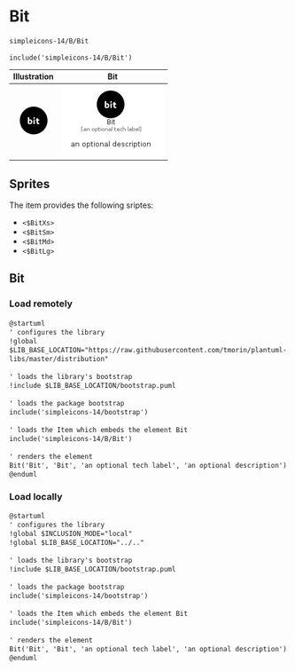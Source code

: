 # Bit


```text
simpleicons-14/B/Bit
```

```text
include('simpleicons-14/B/Bit')
```



| Illustration | Bit |
| :---: | :---: |
| ![illustration for Illustration](../../simpleicons-14/B/Bit.png) | ![illustration for Bit](../../simpleicons-14/B/Bit.Local.png) |



## Sprites
The item provides the following sriptes:

- `<$BitXs>`
- `<$BitSm>`
- `<$BitMd>`
- `<$BitLg>`





## Bit

### Load remotely
```plantuml
@startuml
' configures the library
!global $LIB_BASE_LOCATION="https://raw.githubusercontent.com/tmorin/plantuml-libs/master/distribution"

' loads the library's bootstrap
!include $LIB_BASE_LOCATION/bootstrap.puml

' loads the package bootstrap
include('simpleicons-14/bootstrap')

' loads the Item which embeds the element Bit
include('simpleicons-14/B/Bit')

' renders the element
Bit('Bit', 'Bit', 'an optional tech label', 'an optional description')
@enduml
```

### Load locally
```plantuml
@startuml
' configures the library
!global $INCLUSION_MODE="local"
!global $LIB_BASE_LOCATION="../.."

' loads the library's bootstrap
!include $LIB_BASE_LOCATION/bootstrap.puml

' loads the package bootstrap
include('simpleicons-14/bootstrap')

' loads the Item which embeds the element Bit
include('simpleicons-14/B/Bit')

' renders the element
Bit('Bit', 'Bit', 'an optional tech label', 'an optional description')
@enduml
```

